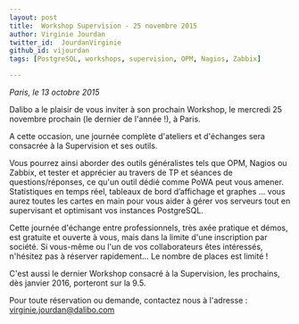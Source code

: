 ```yaml
---
layout: post
title:  Workshop Supervision - 25 novembre 2015
author: Virginie Jourdan
twitter_id:  JourdanVirginie   
github_id: vijourdan
tags: [PostgreSQL, workshops, supervision, OPM, Nagios, Zabbix]

---
```

*Paris, le 13 octobre 2015*

Dalibo a le plaisir de vous inviter à son prochain Workshop, le mercredi 25 novembre prochain (le dernier de l'année !), à Paris.

A cette occasion, une journée complète d'ateliers et d'échanges sera consacrée à la Supervision et ses outils.


<!--MORE-->


Vous pourrez ainsi aborder des outils généralistes tels que OPM, Nagios ou Zabbix, et tester et apprécier au travers de TP et séances de questions/réponses, ce qu'un outil dédié comme PoWA peut vous amener.
Statistiques en temps réel, tableaux de bord d’affichage et graphes ... vous aurez toutes les cartes en main pour vous aider à gérer vos serveurs tout en supervisant et optimisant vos instances PostgreSQL.

Cette journée d'échange entre professionnels, très axée pratique et démos, est gratuite et ouverte à vous, mais dans la limite d'une inscription par société.
Si vous-même ou l'un de vos collaborateurs êtes intéressés, n'hésitez pas à réserver rapidement… Le nombre de places est limité !

C'est aussi le dernier Workshop consacré à la Supervision, les prochains, dès janvier 2016, porteront sur la 9.5.

Pour toute réservation ou demande, contactez nous à l'adresse : [virginie.jourdan@dalibo.com](virginie.jourdan@dalibo.com) 
